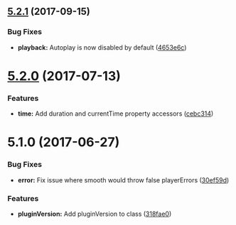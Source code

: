 <a name="5.2.1"></a>
## [5.2.1](https://github.com/meisterplayer/media-smooth/compare/v5.2.0...v5.2.1) (2017-09-15)


### Bug Fixes

* **playback:** Autoplay is now disabled by default ([4653e6c](https://github.com/meisterplayer/media-smooth/commit/4653e6c))



<a name="5.2.0"></a>
# [5.2.0](https://github.com/meisterplayer/media-smooth/compare/v5.1.0...v5.2.0) (2017-07-13)


### Features

* **time:** Add duration and currentTime property accessors ([cebc314](https://github.com/meisterplayer/media-smooth/commit/cebc314))



<a name="5.1.0"></a>
# 5.1.0 (2017-06-27)


### Bug Fixes

* **error:** Fix issue where smooth would throw false playerErrors ([30ef59d](https://github.com/meisterplayer/media-smooth/commit/30ef59d))


### Features

* **pluginVersion:** Add pluginVersion to class ([318fae0](https://github.com/meisterplayer/media-smooth/commit/318fae0))



